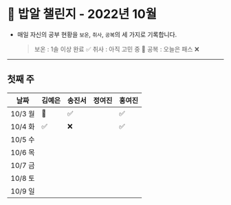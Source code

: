 # 🍚 밥알 챌린지 - 2022년 10월
- 매일 자신의 공부 현황을 `보온`, `취사`, `공복`의 세 가지로 기록합니다.
    
    > 보온 : 1솔 이상 완료 ✅
    취사 : 아직 고민 중 🤔
    공복 : 오늘은 패스 ❌
---

## 첫째 주
**날짜**|김예은|송진서|정여진|홍여진
---|---|---|---|---
10/3 월|🤔 | ✅ | | ✅
10/4 화|✅ | ❌ | | ✅
10/5 수| |  | | 
10/6 목| |  | | 
10/7 금| |  | | 
10/8 토| |  | | 
10/9 일| |  | | 
